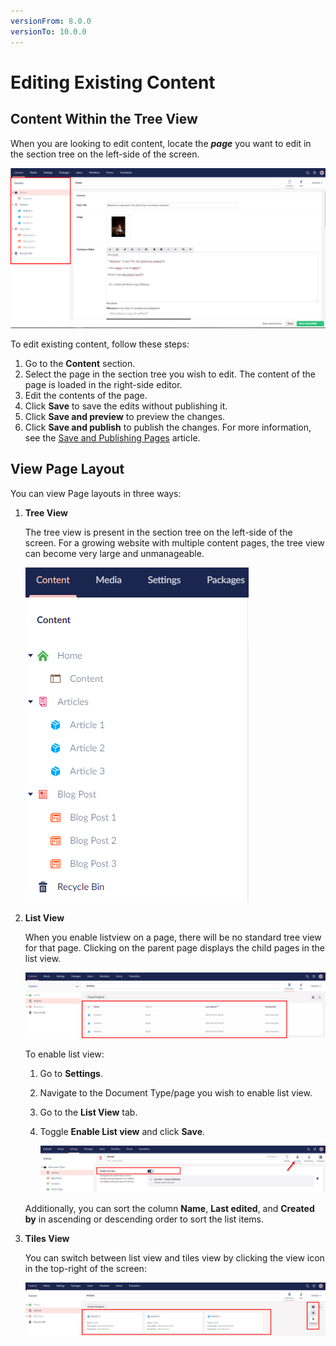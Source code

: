```yaml
---
versionFrom: 8.0.0
versionTo: 10.0.0
---
```


# Editing Existing Content

## Content Within the Tree View

When you are looking to edit content, locate the _**page**_ you want to edit in the section tree on the left-side of the screen.

![Viewing Pages in Content Section](images/View-page-v9.png)

To edit existing content, follow these steps:

1. Go to the **Content** section.
2. Select the page in the section tree you wish to edit. The content of the page is loaded in the right-side editor.
3. Edit the contents of the page.
4. Click **Save** to save the edits without publishing it.
5. Click **Save and preview** to preview the changes.
6. Click **Save and publish** to publish the changes. For more information, see the [Save and Publishing Pages](creating-saving-and-publishing-content.md#saving-and-publishing-pages) article.

## View Page Layout

You can view Page layouts in three ways:

1.  **Tree View**

    The tree view is present in the section tree on the left-side of the screen. For a growing website with multiple content pages, the tree view can become very large and unmanageable.

    ![Tree View](images/Pick-page-v9.png)
2.  **List View**

    When you enable listview on a page, there will be no standard tree view for that page. Clicking on the parent page displays the child pages in the list view.

    ![Shows the regular listview.](images/List-view-v9.png)

    To enable list view:

    1. Go to **Settings**.
    2. Navigate to the Document Type/page you wish to enable list view.
    3. Go to the **List View** tab.
    4.  Toggle **Enable List view** and click **Save**.

        ![Shows the regular listview.](images/Enabling-List-View-v9.png)

    Additionally, you can sort the column **Name**, **Last edited**, and **Created by** in ascending or descending order to sort the list items.
3.  **Tiles View**

    You can switch between list view and tiles view by clicking the view icon in the top-right of the screen:

    ![Tiles View.](images/Tiles-View-v9.png)

